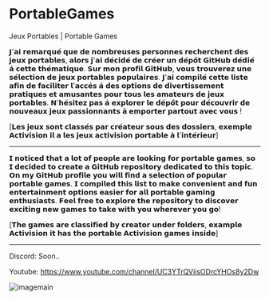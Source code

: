 # PortableGames
Jeux Portables | Portable Games

𝗝'𝗮𝗶 𝗿𝗲𝗺𝗮𝗿𝗾𝘂𝗲́ 𝗾𝘂𝗲 𝗱𝗲 𝗻𝗼𝗺𝗯𝗿𝗲𝘂𝘀𝗲𝘀 𝗽𝗲𝗿𝘀𝗼𝗻𝗻𝗲𝘀 𝗿𝗲𝗰𝗵𝗲𝗿𝗰𝗵𝗲𝗻𝘁 𝗱𝗲𝘀 𝗷𝗲𝘂𝘅 𝗽𝗼𝗿𝘁𝗮𝗯𝗹𝗲𝘀, 𝗮𝗹𝗼𝗿𝘀 𝗷'𝗮𝗶 𝗱𝗲́𝗰𝗶𝗱𝗲́ 𝗱𝗲 𝗰𝗿𝗲́𝗲𝗿 𝘂𝗻 𝗱𝗲́𝗽𝗼̂𝘁 𝗚𝗶𝘁𝗛𝘂𝗯 𝗱𝗲́𝗱𝗶𝗲́ 𝗮̀ 𝗰𝗲𝘁𝘁𝗲 𝘁𝗵𝗲́𝗺𝗮𝘁𝗶𝗾𝘂𝗲. 𝗦𝘂𝗿 𝗺𝗼𝗻 𝗽𝗿𝗼𝗳𝗶𝗹 𝗚𝗶𝘁𝗛𝘂𝗯, 𝘃𝗼𝘂𝘀 𝘁𝗿𝗼𝘂𝘃𝗲𝗿𝗲𝘇 𝘂𝗻𝗲 𝘀𝗲́𝗹𝗲𝗰𝘁𝗶𝗼𝗻 𝗱𝗲 𝗷𝗲𝘂𝘅 𝗽𝗼𝗿𝘁𝗮𝗯𝗹𝗲𝘀 𝗽𝗼𝗽𝘂𝗹𝗮𝗶𝗿𝗲𝘀. 𝗝'𝗮𝗶 𝗰𝗼𝗺𝗽𝗶𝗹𝗲́ 𝗰𝗲𝘁𝘁𝗲 𝗹𝗶𝘀𝘁𝗲 𝗮𝗳𝗶𝗻 𝗱𝗲 𝗳𝗮𝗰𝗶𝗹𝗶𝘁𝗲𝗿 𝗹'𝗮𝗰𝗰𝗲̀𝘀 𝗮̀ 𝗱𝗲𝘀 𝗼𝗽𝘁𝗶𝗼𝗻𝘀 𝗱𝗲 𝗱𝗶𝘃𝗲𝗿𝘁𝗶𝘀𝘀𝗲𝗺𝗲𝗻𝘁 𝗽𝗿𝗮𝘁𝗶𝗾𝘂𝗲𝘀 𝗲𝘁 𝗮𝗺𝘂𝘀𝗮𝗻𝘁𝗲𝘀 𝗽𝗼𝘂𝗿 𝘁𝗼𝘂𝘀 𝗹𝗲𝘀 𝗮𝗺𝗮𝘁𝗲𝘂𝗿𝘀 𝗱𝗲 𝗷𝗲𝘂𝘅 𝗽𝗼𝗿𝘁𝗮𝗯𝗹𝗲𝘀. 𝗡'𝗵𝗲́𝘀𝗶𝘁𝗲𝘇 𝗽𝗮𝘀 𝗮̀ 𝗲𝘅𝗽𝗹𝗼𝗿𝗲𝗿 𝗹𝗲 𝗱𝗲́𝗽𝗼̂𝘁 𝗽𝗼𝘂𝗿 𝗱𝗲́𝗰𝗼𝘂𝘃𝗿𝗶𝗿 𝗱𝗲 𝗻𝗼𝘂𝘃𝗲𝗮𝘂𝘅 𝗷𝗲𝘂𝘅 𝗽𝗮𝘀𝘀𝗶𝗼𝗻𝗻𝗮𝗻𝘁𝘀 𝗮̀ 𝗲𝗺𝗽𝗼𝗿𝘁𝗲𝗿 𝗽𝗮𝗿𝘁𝗼𝘂𝘁 𝗮𝘃𝗲𝗰 𝘃𝗼𝘂𝘀 !

[𝗟𝗲𝘀 𝗷𝗲𝘂𝘅 𝘀𝗼𝗻𝘁 𝗰𝗹𝗮𝘀𝘀𝗲́𝘀 𝗽𝗮𝗿 𝗰𝗿𝗲́𝗮𝘁𝗲𝘂𝗿 𝘀𝗼𝘂𝘀 𝗱𝗲𝘀 𝗱𝗼𝘀𝘀𝗶𝗲𝗿𝘀, 𝗲𝘅𝗲𝗺𝗽𝗹𝗲 𝗔𝗰𝘁𝗶𝘃𝗶𝘀𝗶𝗼𝗻 𝗶𝗹 𝗮 𝗹𝗲𝘀 𝗷𝗲𝘂𝘅 𝗮𝗰𝘁𝗶𝘃𝗶𝘀𝗶𝗼𝗻 𝗽𝗼𝗿𝘁𝗮𝗯𝗹𝗲 𝗮̀ 𝗹'𝗶𝗻𝘁𝗲́𝗿𝗶𝗲𝘂𝗿]
___________________________________________________________________________________________________________________________________________

𝗜 𝗻𝗼𝘁𝗶𝗰𝗲𝗱 𝘁𝗵𝗮𝘁 𝗮 𝗹𝗼𝘁 𝗼𝗳 𝗽𝗲𝗼𝗽𝗹𝗲 𝗮𝗿𝗲 𝗹𝗼𝗼𝗸𝗶𝗻𝗴 𝗳𝗼𝗿 𝗽𝗼𝗿𝘁𝗮𝗯𝗹𝗲 𝗴𝗮𝗺𝗲𝘀, 𝘀𝗼 𝗜 𝗱𝗲𝗰𝗶𝗱𝗲𝗱 𝘁𝗼 𝗰𝗿𝗲𝗮𝘁𝗲 𝗮 𝗚𝗶𝘁𝗛𝘂𝗯 𝗿𝗲𝗽𝗼𝘀𝗶𝘁𝗼𝗿𝘆 𝗱𝗲𝗱𝗶𝗰𝗮𝘁𝗲𝗱 𝘁𝗼 𝘁𝗵𝗶𝘀 𝘁𝗼𝗽𝗶𝗰. 𝗢𝗻 𝗺𝘆 𝗚𝗶𝘁𝗛𝘂𝗯 𝗽𝗿𝗼𝗳𝗶𝗹𝗲 𝘆𝗼𝘂 𝘄𝗶𝗹𝗹 𝗳𝗶𝗻𝗱 𝗮 𝘀𝗲𝗹𝗲𝗰𝘁𝗶𝗼𝗻 𝗼𝗳 𝗽𝗼𝗽𝘂𝗹𝗮𝗿 𝗽𝗼𝗿𝘁𝗮𝗯𝗹𝗲 𝗴𝗮𝗺𝗲𝘀. 𝗜 𝗰𝗼𝗺𝗽𝗶𝗹𝗲𝗱 𝘁𝗵𝗶𝘀 𝗹𝗶𝘀𝘁 𝘁𝗼 𝗺𝗮𝗸𝗲 𝗰𝗼𝗻𝘃𝗲𝗻𝗶𝗲𝗻𝘁 𝗮𝗻𝗱 𝗳𝘂𝗻 𝗲𝗻𝘁𝗲𝗿𝘁𝗮𝗶𝗻𝗺𝗲𝗻𝘁 𝗼𝗽𝘁𝗶𝗼𝗻𝘀 𝗲𝗮𝘀𝗶𝗲𝗿 𝗳𝗼𝗿 𝗮𝗹𝗹 𝗽𝗼𝗿𝘁𝗮𝗯𝗹𝗲 𝗴𝗮𝗺𝗶𝗻𝗴 𝗲𝗻𝘁𝗵𝘂𝘀𝗶𝗮𝘀𝘁𝘀. 𝗙𝗲𝗲𝗹 𝗳𝗿𝗲𝗲 𝘁𝗼 𝗲𝘅𝗽𝗹𝗼𝗿𝗲 𝘁𝗵𝗲 𝗿𝗲𝗽𝗼𝘀𝗶𝘁𝗼𝗿𝘆 𝘁𝗼 𝗱𝗶𝘀𝗰𝗼𝘃𝗲𝗿 𝗲𝘅𝗰𝗶𝘁𝗶𝗻𝗴 𝗻𝗲𝘄 𝗴𝗮𝗺𝗲𝘀 𝘁𝗼 𝘁𝗮𝗸𝗲 𝘄𝗶𝘁𝗵 𝘆𝗼𝘂 𝘄𝗵𝗲𝗿𝗲𝘃𝗲𝗿 𝘆𝗼𝘂 𝗴𝗼!

[𝗧𝗵𝗲 𝗴𝗮𝗺𝗲𝘀 𝗮𝗿𝗲 𝗰𝗹𝗮𝘀𝘀𝗶𝗳𝗶𝗲𝗱 𝗯𝘆 𝗰𝗿𝗲𝗮𝘁𝗼𝗿 𝘂𝗻𝗱𝗲𝗿 𝗳𝗼𝗹𝗱𝗲𝗿𝘀, 𝗲𝘅𝗮𝗺𝗽𝗹𝗲 𝗔𝗰𝘁𝗶𝘃𝗶𝘀𝗶𝗼𝗻 𝗶𝘁 𝗵𝗮𝘀 𝘁𝗵𝗲 𝗽𝗼𝗿𝘁𝗮𝗯𝗹𝗲 𝗔𝗰𝘁𝗶𝘃𝗶𝘀𝗶𝗼𝗻 𝗴𝗮𝗺𝗲𝘀 𝗶𝗻𝘀𝗶𝗱𝗲]
___________________________________________________________________________________________________________________________________________
Discord: Soon..

Youtube: https://www.youtube.com/channel/UC3YTrQViisODrcYHOs8y2Dw

![imagemain](https://github.com/DeuxWatts/PortableGames/assets/76021098/5bb9740f-c43b-4ee1-ba85-0832ec07ec8a)



